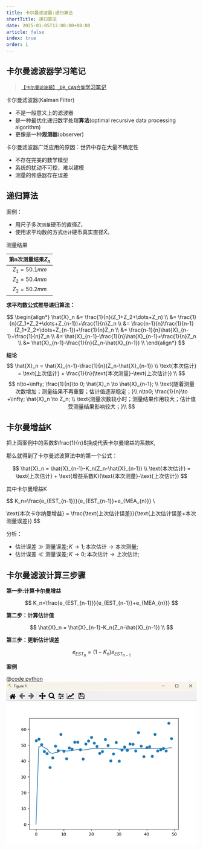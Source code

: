 ```yaml
---
title: 卡尔曼滤波器:递归算法
shortTitle: 递归算法
date: 2025-01-05T12:00:00+08:00
article: false 
index: true
order: 1
---
```



## 卡尔曼滤波器学习笔记

> [`【卡尔曼滤波器】_DR_CAN合集`学习笔记](https://www.bilibili.com/video/BV1ez4y1X7eR)

卡尔曼滤波器(Kalman Filter)
- 不是一般意义上的滤波器
- 是一种最优化递归数字处理**算法**(optimal recursive data processing algorithm)
- 更像是一种**观测器**(observer)


卡尔曼滤波器广泛应用的原因：世界中存在大量不确定性
- 不存在完美的数学模型
- 系统的扰动不可控，难以建模
- 测量的传感器存在误差

## 递归算法

案例：
- 用尺子多次`测量`硬币的直径$Z$，
- 使用求平均数的方式`估计`硬币真实直径$\hat{X}$。


测量结果

| 第n次测量结果$Z_n$ |
| :----------------: |
|    $Z_1=50.1mm$    |
|    $Z_2=50.4mm$    |
|    $Z_2=50.2mm$    |

**求平均数公式推导递归算法：**

$$
\begin{align*}
    \hat{X}_n &= \frac{1}{n}(Z_1+Z_2+\dots+Z_n) \\
              &= \frac{1}{n}(Z_1+Z_2+\dots+Z_{n-1})+\frac{1}{n}Z_n \\
              &= \frac{n-1}{n}\frac{1}{n-1}(Z_1+Z_2+\dots+Z_{n-1})+\frac{1}{n}Z_n \\
              &= \frac{n-1}{n}\hat{X}_{n-1}+\frac{1}{n}Z_n \\
              &= \hat{X}_{n-1}-\frac{1}{n}\hat{X}_{n-1}+\frac{1}{n}Z_n \\
              &= \hat{X}_{n-1}-\frac{1}{n}(Z_n-\hat{X}_{n-1}) \\
\end{align*}    
$$

**结论**
$$
    \hat{X}_n = \hat{X}_{n-1}-\frac{1}{n}(Z_n-\hat{X}_{n-1}) \\
    \text{本次估计} = \text{上次估计} + \frac{1}{n}(\text{本次测量}-\text{上次估计})    \\
$$
$$
    n\to+\infty; \frac{1}{n}\to 0; \hat{X}_n \to \hat{X}_{n-1}; \\
    \text{随着测量次数增加；测量结果不再重要；估计值逐渐稳定；}\\
    n\to0; \frac{1}{n}\to +\infty; \hat{X}_n \to Z_n; \\
    \text{测量次数较小时；测量结果作用较大；估计值受测量结果影响较大；}\\
$$

## 卡尔曼增益K

把上面案例中的系数$\frac{1}{n}$换成代表卡尔曼增益的系数K,

那么就得到了卡尔曼滤波算法中的第一个公式：

$$
    \hat{X}_n = \hat{X}_{n-1}-K_n(Z_n-\hat{X}_{n-1}) \\
    \text{本次估计} = \text{上次估计} + \text{增益系数K}(\text{本次测量}-\text{上次估计})
$$


其中卡尔曼增益K

$$
K_n=\frac{e_{EST_{n-1}}}{e_{EST_{n-1}}+e_{MEA_{n}}} \\

\text{本次卡尔纳曼增益} = \frac{\text{上次估计误差}}{\text{上次估计误差+本次测量误差}}
$$

分析：
- $\text{估计误差} \gg \text{测量误差} ; K \to 1 ; \text{本次估计} \to \text{本次测量};$
- $\text{估计误差} \ll \text{测量误差} ; K \to 0 ; \text{本次估计} \to \text{上次估计};$


## 卡尔曼滤波计算三步骤

**第一步:计算卡尔曼增益**

$$
K_n=\frac{e_{EST_{n-1}}}{e_{EST_{n-1}}+e_{MEA_{n}}}
$$

**第二步：计算估计值**

$$
\hat{X}_n = \hat{X}_{n-1}-K_n(Z_n-\hat{X}_{n-1}) \\
$$

**第三步：更新估计误差**

$$
e_{EST_{n}}=(1-K_n)e_{EST_{n-1}}
$$

**案例**

@[code python](./projects/01.递归算法.py)
![alt text](assets/images/image-1.png)
